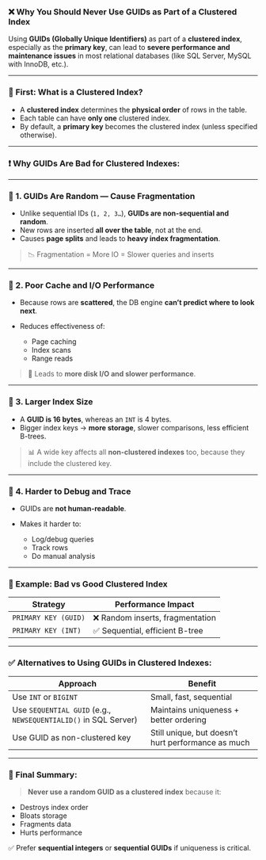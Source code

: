 ### ❌ Why You Should **Never Use GUIDs** as Part of a **Clustered Index**

Using **GUIDs (Globally Unique Identifiers)** as part of a **clustered index**, especially as the **primary key**, can lead to **severe performance and maintenance issues** in most relational databases (like SQL Server, MySQL with InnoDB, etc.).

---

### 📌 First: What is a Clustered Index?

* A **clustered index** determines the **physical order** of rows in the table.
* Each table can have **only one** clustered index.
* By default, a **primary key** becomes the clustered index (unless specified otherwise).

---

### ❗ Why GUIDs Are Bad for Clustered Indexes:

---

### 🔹 1. **GUIDs Are Random — Cause Fragmentation**

* Unlike sequential IDs (`1, 2, 3…`), **GUIDs are non-sequential and random**.
* New rows are inserted **all over the table**, not at the end.
* Causes **page splits** and leads to **heavy index fragmentation**.

> 📉 Fragmentation = More IO = Slower queries and inserts

---

### 🔹 2. **Poor Cache and I/O Performance**

* Because rows are **scattered**, the DB engine **can’t predict where to look next**.
* Reduces effectiveness of:

  * Page caching
  * Index scans
  * Range reads

> 🔄 Leads to **more disk I/O and slower performance**.

---

### 🔹 3. **Larger Index Size**

* A **GUID is 16 bytes**, whereas an `INT` is 4 bytes.
* Bigger index keys → **more storage**, slower comparisons, less efficient B-trees.

> 📊 A wide key affects all **non-clustered indexes** too, because they include the clustered key.

---

### 🔹 4. **Harder to Debug and Trace**

* GUIDs are **not human-readable**.
* Makes it harder to:

  * Log/debug queries
  * Track rows
  * Do manual analysis

---

### 🔸 Example: Bad vs Good Clustered Index

| Strategy             | Performance Impact              |
| -------------------- | ------------------------------- |
| `PRIMARY KEY (GUID)` | ❌ Random inserts, fragmentation |
| `PRIMARY KEY (INT)`  | ✅ Sequential, efficient B-tree  |

---

### ✅ Alternatives to Using GUIDs in Clustered Indexes:

| Approach                                                        | Benefit                                            |
| --------------------------------------------------------------- | -------------------------------------------------- |
| Use `INT` or `BIGINT`                                           | Small, fast, sequential                            |
| Use `SEQUENTIAL GUID` (e.g., `NEWSEQUENTIALID()` in SQL Server) | Maintains uniqueness + better ordering             |
| Use GUID as non-clustered key                                   | Still unique, but doesn’t hurt performance as much |

---

### 🧠 Final Summary:

> **Never use a random GUID as a clustered index** because it:

* Destroys index order
* Bloats storage
* Fragments data
* Hurts performance

✅ Prefer **sequential integers** or **sequential GUIDs** if uniqueness is critical.